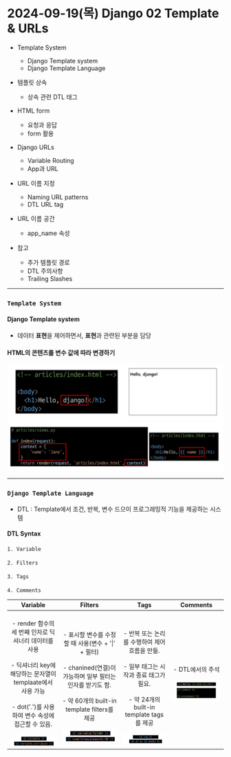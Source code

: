 # 2024-09-19(목) Django 02 Template & URLs

- Template System
  - Django Template system
  - Django Template Language

- 템플릿 상속
  - 상속 관련 DTL 태그

- HTML form
  - 요청과 응답
  - form 활용

- Django URLs
  - Variable Routing
  - App과 URL

- URL 이름 지정
  - Naming URL patterns
  - DTL URL tag

- URL 이름 공간
  - app_name 속성

- 참고
  - 추가 템플릿 경로
  - DTL 주의사항
  - Trailing Slashes

---

### `Template System`

#### Django Template system

- 데이터 **표현**을 제어하면서, **표현**과 관련된 부분을 담당

#### HTML의 콘텐츠를 변수 값에 따라 변경하기

![alt text](images/image_0.png)
![alt text](images/image_1.png)

---

### `Django Template Language`

- DTL : Template에서 조건, 반복, 변수 드으이 프로그래밍적 기능을 제공하는 시스템

#### DTL Syntax

    1. Variable

    2. Filters

    3. Tags

    4. Comments


|Variable|Filters|Tags|Comments|
|:------:|:-----:|:---:|:-----:|
|<br> - render 함수의 세 번째 인자로 딕셔너리 데이터를 사용 <br><br> - 딕셔너리 key에 해당하는 문자열이 templaate에서 사용 가능 <br><br> - dot('.')를 사용하여 변수 속성에 접근할 수 있음. <br><br> ![alt text](images/image_2.png) | <br><br> - 표시할 변수를 수정할 때 사용(변수 + '\|' + 필터) <br><br> - chanined(연결)이 가능하며 일부 필터는 인자를 받기도 함. <br><br> - 약 60개의 built-in template filters를 제공 <br><br> ![alt text](images/image_3.png)|<br><br> - 반복 또는 논리를 수행하여 제어 흐름을 만듦. <br><br> - 일부 태그는 시작과 종료 태그가 필요. <br><br> - 약 24개의 built-in template tags를 제공 <br><br> ![alt text](images/image_4.png) | <br> - DTL에서의 주석 <br><br> ![alt text](images/image_5.png)|